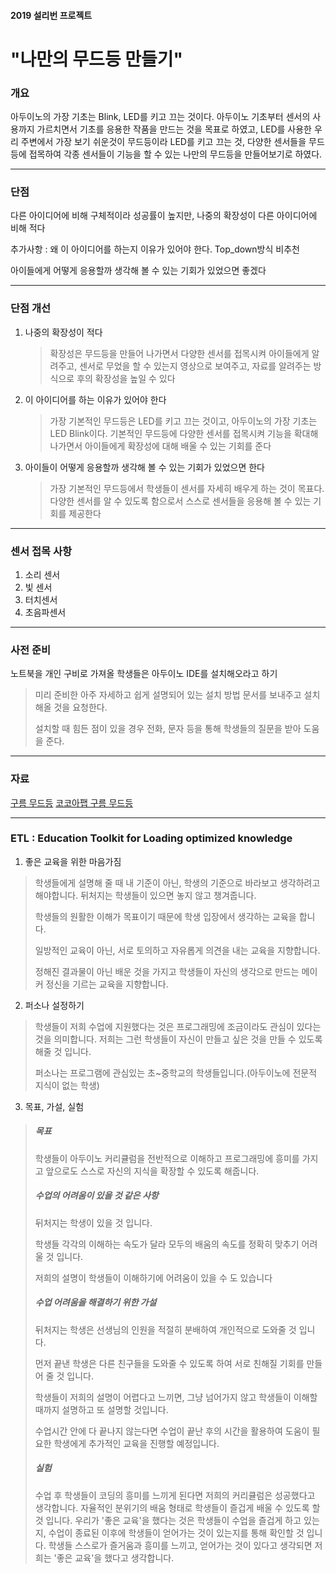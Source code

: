 #### 2019 설리번 프로젝트
# "나만의 무드등 만들기"
### 개요
아두이노의 가장 기초는 Blink, LED를 키고 끄는 것이다. 아두이노 기초부터 센서의 사용까지 가르치면서 기초를 응용한 작품을 만드는 것을 목표로 하였고, LED를 사용한 우리 주변에서 가장 보기 쉬운것이 무드등이라 LED를 키고 끄는 것, 다양한 센서들을 무드등에 접목하여 각종 센서들이 기능을 할 수 있는 나만의 무드등을 만들어보기로 하였다. 

***

### 단점

다른 아이디어에 비해 구체적이라 성공률이 높지만, 나중의 확장성이 다른 아이디어에 비해 적다

추가사항 : 왜 이 아이디어를 하는지 이유가 있어야 한다. Top_down방식 비추천

아이들에게 어떻게 응용할까 생각해 볼 수 있는 기회가 있었으면 좋겠다

***

### 단점 개선

1. 나중의 확장성이 적다

   > 확장성은 무드등을 만들어 나가면서 다양한 센서를 접목시켜 아이들에게 알려주고, 센서로 무었을 할 수 있는지 영상으로 보여주고, 자료를 알려주는 방식으로 후의 확장성을 높일 수 있다

2. 이 아이디어를 하는 이유가 있어야 한다

   > 가장 기본적인 무드등은 LED를 키고 끄는 것이고, 아두이노의 가장 기초는 LED Blink이다. 기본적인 무드등에 다양한 센서를 접목시켜 기능을 확대해 나가면서 아이들에게 확장성에 대해 배울 수  있는 기회를 준다

3. 아이들이 어떻게 응용할까 생각해 볼 수 있는 기회가 있었으면 한다

   > 가장 기본적인 무드등에서 학생들이 센서를 자세히 배우게 하는 것이 목표다. 다양한 센서를 알 수 있도록 함으로서 스스로 센서들을 응용해 볼 수 있는 기회를 제공한다

***

### 센서 접목 사항

1. 소리 센서
2. 빛 센서
3. 터치센서
4. 초음파센서

***

### 사전 준비
노트북을 개인 구비로 가져올 학생들은 아두이노 IDE를 설치해오라고 하기
> 미리 준비한 아주 자세하고 쉽게 설명되어 있는 설치 방법 문서를 보내주고 설치 해올 것을 요청한다.
>
> 설치할 때 힘든 점이 있을 경우 전화, 문자 등을 통해 학생들의 질문을 받아 도움을 준다.

***


### 자료
[구름 무드등](https://www.facebook.com/groups/System.out.Coding/permalink/2109338065792544/)
[코코아팹 구름 무드등](https://kocoafab.cc/make/view/564)

***

### ETL : Education Toolkit for Loading optimized knowledge

1. 좋은 교육을 위한 마음가짐

> 학생들에게 설명해 줄 때 내 기준이 아닌, 학생의 기준으로 바라보고 생각하려고 해야합니다. 뒤처지는 학생들이 있으면 놓지 않고 챙겨줍니다.
>
> 학생들의 원활한 이해가 목표이기 때문에 학생 입장에서 생각하는 교육을 합니다.
>
> 일방적인 교육이 아닌, 서로 토의하고 자유롭게 의견을 내는 교육을 지향합니다.
> 
> 정해진 결과물이 아닌 배운 것을 가지고 학생들이 자신의 생각으로 만드는 메이커 정신을 기르는 교육을 지향합니다.
2. 퍼소나 설정하기

> 학생들이 저희 수업에 지원했다는 것은 프로그래밍에 조금이라도 관심이 있다는 것을 의미합니다. 
> 저희는 그런 학생들이 자신이 만들고 싶은 것을 만들 수 있도록 해줄 것 입니다. 
>
> 퍼소나는 프로그램에 관심있는 초~중학교의 학생들입니다.(아두이노에 전문적 지식이 없는 학생)

3. 목표, 가설, 실험

> ##### 목표 
>
> 학생들이 아두이노 커리큘럼을 전반적으로 이해하고 프로그래밍에 흥미를 가지고 앞으로도 스스로 자신의 지식을 확장할 수 있도록 해줍니다.
>
> ##### 수업의 어려움이 있을 것 같은 사항
>
> 뒤처지는 학생이 있을 것 입니다.
>
> 학생들 각각의 이해하는 속도가 달라 모두의 배움의 속도를 정확히 맞추기 어려울 것 입니다.
>
> 저희의 설명이 학생들이 이해하기에 어려움이 있을 수 도 있습니다
>
> ##### 수업 어려움을 해결하기 위한 가설
>
> 뒤처지는 학생은 선생님의 인원을 적절히 분배하여 개인적으로 도와줄  것 입니다.
>
> 먼저 끝낸 학생은 다른 친구들을 도와줄 수 있도록 하여 서로 친해질 기회를 만들어 줄 것 입니다.
>
> 학생들이 저희의 설명이 어렵다고 느끼면, 그냥 넘어가지 않고 학생들이 이해할 때까지 설명하고 또 설명할 것입니다. 
> 
> 수업시간 안에 다 끝나지 않는다면 수업이 끝난 후의 시간을 활용하여 도움이 필요한 학생에게 추가적인 교육을 진행할 예정입니다.
>
> ##### 실험
>
> 수업 후 학생들이 코딩의 흥미를 느끼게 된다면 저희의 커리큘럼은 성공했다고 생각합니다. 자율적인 분위기의 배움 형태로 학생들이 즐겁게 배울 수 있도록 할 것 입니다. 우리가 '좋은 교육'을 했다는 것은 학생들이 수업을 즐겁게 하고 있는지, 수업이 종료된 이후에 학생들이 얻어가는 것이 있는지를 통해 확인할 것 입니다. 학생들 스스로가 즐거움과 흥미를 느끼고, 얻어가는 것이 있다고 생각되면 저희는 '좋은 교육'을 했다고 생각합니다.
